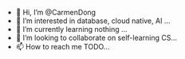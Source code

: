 - 👋 Hi, I’m @CarmenDong
- 👀 I’m interested in database, cloud native, AI ...
- 🌱 I’m currently learning nothing ...
- 💞️ I’m looking to collaborate on self-learning CS...
- 📫 How to reach me TODO...

<!---
CarmenDong/CarmenDong is a ✨ special ✨ repository because its `README.md` (this file) appears on your GitHub profile.
You can click the Preview link to take a look at your changes.
--->
